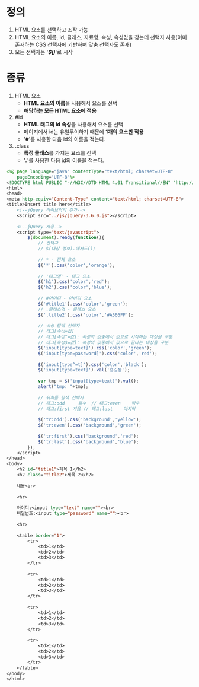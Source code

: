 <h1>정의</h1>

<ol>
 <li>HTML 요소를 선택하고 조작 가능</li>
 <li>HTML 요소의 이름, id, 클래스, 자료형, 속성, 속성값을 찾는데 선택자 사용(이미 존재하는 CSS 선택자에 기반하며 맞춤 선택자도 존재)</li> 
 <li>모든 선택자는 '<b><i>$()</i></b>'로 시작 </li>
</ol>


<h1>종류</h1>

<ol>
  <li>
   HTML 요소
   <ul>
    <li><b>HTML 요소의 이름</b>을 사용해서 요소를 선택</li>
    <li><b>해당하는 모든 HTML 요소에 적용</b></li>   
   </ul>
 </li>
 <li>
   #id
   <ul>
    <li><b>HTML 태그의 id 속성</b>을 사용해서 요소를 선택</li>
    <li>페이지에서 id는 유일무이하기 때문에 <b>1개의 요소만 적용</b></li>
    <li>'<b><i>#</i></b>'를 사용한 다음 id의 이름을 적는다.</li>    
  </ul>
 </li>
 <li>
  .class
   <ul>
     <li><b>특정 클래스</b>를 가지는 요소를 선택</li>
     <li>'<b><i>.</i></b>'를 사용한 다음 id의 이름을 적는다.</li>    
   </ul>  
 </li>
</ol>



```jsp
<%@ page language="java" contentType="text/html; charset=UTF-8"
    pageEncoding="UTF-8"%>
<!DOCTYPE html PUBLIC "-//W3C//DTD HTML 4.01 Transitional//EN" "http://www.w3.org/TR/html4/loose.dtd">
<html>
<head>
<meta http-equiv="Content-Type" content="text/html; charset=UTF-8">
<title>Insert title here</title>
    <!--jQuery 라이브러리 추가-->
    <script src="../js/jquery-3.6.0.js"></script>
    
    <!--jQuery 사용-->
    <script type="text/javascript">
        $(document).ready(function(){
            // 선택자
            // $(대상 정보).메서드();
            
            // * - 전체 요소
            $('*').css('color','orange');
            
            // '태그명' - 태그 요소
            $('h1').css('color','red');
            $('h2').css('color','blue');
            
            // #아이디 - 아이디 요소
            $('#title1').css('color','green');
            // .클래스명 - 클래스 요소
            $('.title2').css('color','#A566FF');
            
            // 속성 탐색 선택자
            // 태그[속성=값]
            // 태그[속성^=값]: 속성의 값중에서 값으로 시작하는 대상을 구분
            // 태그[속성$=값]: 속성의 값중에서 값으로 끝나는 대상을 구분
            $('input[type=text]').css('color','green');
            $('input[type=password]').css('color','red');
            
            $('input[type^=t]').css('color','black');
            $('input[type=text]').val('홍길동');
            
            var tmp = $('input[type=text]').val();
            alert("tmp: "+tmp);
            
            // 위치를 탐색 선택자
            // 태그:odd     홀수  // 태그:even    짝수
            // 태그:first 처음 // 태그:last    마지막
            
            $('tr:odd').css('background','yellow');
            $('tr:even').css('background','green');
            
            $('tr:first').css('background','red');
            $('tr:last').css('background','blue');              
        });
    </script>
</head>
<body>
    <h2 id="title1">제목 1</h2>
    <h2 class="title2">제목 2</h2>
        
    내용<br>
    
    <hr>
    
    아이디:<input type="text" name=""><br>
    비밀번호:<input type="password" name=""><br>
    
    <hr>
    
    <table border="1">
        <tr>
            <td>1</td>
            <td>2</td>
            <td>3</td>
        </tr>
        
        <tr>
            <td>1</td>
            <td>2</td>
            <td>3</td>
        </tr>
        
        <tr>
            <td>1</td>
            <td>2</td>
            <td>3</td>
        </tr>
        
        <tr>
            <td>1</td>
            <td>2</td>
            <td>3</td>
        </tr>
    </table>
</body>
</html>
```
